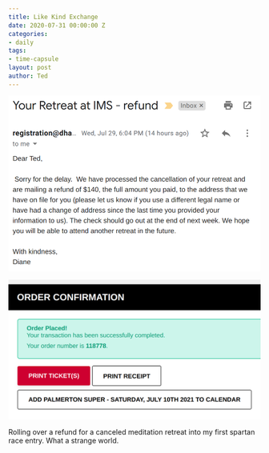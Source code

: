 ```yaml
---
title: Like Kind Exchange
date: 2020-07-31 00:00:00 Z
categories:
- daily
tags:
- time-capsule
layout: post
author: Ted
---
```


![Refund Image](/assets/images/ims-refund.png)

![Spartan Race Entry](/assets/images/spartan-race.png)

Rolling over a refund for a canceled meditation retreat into my first spartan race entry. What a strange world.
